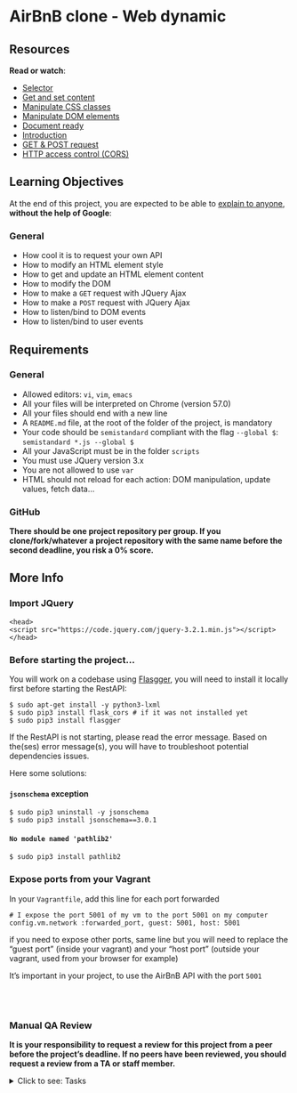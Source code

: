 # AirBnB clone - Web dynamic

<h2>Resources</h2>

<p><strong>Read or watch</strong>:</p>

<ul>
<li><a href="/rltoken/Jmbg6KcxvbKHIa5xsQV46g" title="Selector" target="_blank">Selector</a> </li>
<li><a href="/rltoken/2mRqt8u3Z3y1oKC241-aMg" title="Get and set content" target="_blank">Get and set content</a> </li>
<li><a href="/rltoken/ME0IoUyUCIIHBBVF-DIx7w" title="Manipulate CSS classes" target="_blank">Manipulate CSS classes</a> </li>
<li><a href="/rltoken/PMB_KGhPNGBGK0Jy-IFR0w" title="Manipulate DOM elements" target="_blank">Manipulate DOM elements</a> </li>
<li><a href="/rltoken/lHvOay7jV5SY4zXx0NrTNA" title="Document ready" target="_blank">Document ready</a> </li>
<li><a href="/rltoken/di4Rszp8KfAOVmcUeAPtMA" title="Introduction" target="_blank">Introduction</a> </li>
<li><a href="/rltoken/ezQpW3sxDwFFOfUNTXuaaw" title="GET &amp; POST request" target="_blank">GET &amp; POST request</a> </li>
<li><a href="/rltoken/3c_POD0uqzfYwzSODdURww" title="HTTP access control (CORS)" target="_blank">HTTP access control (CORS)</a> </li>
</ul>

<h2>Learning Objectives</h2>

<p>At the end of this project, you are expected to be able to <a href="/rltoken/x4ZVwAvxdN7f6ZwP4hPoRQ" title="explain to anyone" target="_blank">explain to anyone</a>, <strong>without the help of Google</strong>:</p>

<h3>General</h3>

<ul>
<li>How cool it is to request your own API</li>
<li>How to modify an HTML element style</li>
<li>How to get and update an HTML element content</li>
<li>How to modify the DOM</li>
<li>How to make a <code>GET</code> request with JQuery Ajax</li>
<li>How to make a <code>POST</code> request with JQuery Ajax</li>
<li>How to listen/bind to DOM events</li>
<li>How to listen/bind to user events</li>
</ul>

<h2>Requirements</h2>

<h3>General</h3>

<ul>
<li>Allowed editors: <code>vi</code>, <code>vim</code>, <code>emacs</code></li>
<li>All your files will be interpreted on Chrome (version 57.0)</li>
<li>All your files should end with a new line</li>
<li>A <code>README.md</code> file, at the root of the folder of the project, is mandatory</li>
<li>Your code should be <code>semistandard</code> compliant with the flag <code>--global $</code>: <code>semistandard *.js --global $</code></li>
<li>All your JavaScript must be in the folder <code>scripts</code></li>
<li>You must use JQuery version 3.x</li>
<li>You are not allowed to use <code>var</code></li>
<li>HTML should not reload for each action: DOM manipulation, update values, fetch data&hellip;</li>
</ul>

<h3>GitHub</h3>

<p><strong>There should be one project repository per group. If you clone/fork/whatever a project repository with the same name before the second deadline, you risk a 0% score.</strong></p>

<h2>More Info</h2>

<h3>Import JQuery</h3>

<pre><code>&lt;head&gt;
&lt;script src=&quot;https://code.jquery.com/jquery-3.2.1.min.js&quot;&gt;&lt;/script&gt;
&lt;/head&gt;
</code></pre>

<h3>Before starting the project&hellip;</h3>

<p>You will work on a codebase using <a href="/rltoken/TC9ahZWJWQmSl3XVRKsEZg" title="Flasgger" target="_blank">Flasgger</a>, you will need to install it locally first before starting the RestAPI:</p>

<pre><code>$ sudo apt-get install -y python3-lxml
$ sudo pip3 install flask_cors # if it was not installed yet
$ sudo pip3 install flasgger
</code></pre>

<p>If the RestAPI is not starting, please read the error message.
Based on the(ses) error message(s), you will have to troubleshoot potential dependencies issues. </p>

<p>Here some solutions:</p>

<h4><code>jsonschema</code> exception</h4>

<pre><code>$ sudo pip3 uninstall -y jsonschema
$ sudo pip3 install jsonschema==3.0.1
</code></pre>

<h4><code>No module named &#39;pathlib2&#39;</code></h4>

<pre><code>$ sudo pip3 install pathlib2
</code></pre>

<h3>Expose ports from your Vagrant</h3>

<p>In your <code>Vagrantfile</code>, add this line for each port forwarded</p>

<pre><code># I expose the port 5001 of my vm to the port 5001 on my computer
config.vm.network :forwarded_port, guest: 5001, host: 5001
</code></pre>

<p>if you need to expose other ports, same line but you will need to replace the &ldquo;guest port&rdquo; (inside your vagrant) and your &ldquo;host port&rdquo; (outside your vagrant, used from your browser for example)</p>

<p>It&rsquo;s important in your project, to use the AirBnB API with the port <code>5001</code></p>

<p><br />
<br />
<img src="https://s3.eu-west-3.amazonaws.com/hbtn.intranet.project.files/concepts/74/hbnb_step5.png" alt="" loading='lazy' style="" /></p>

<h3>Manual QA Review</h3>

<p><strong>It is your responsibility to request a review for this project from a peer before the project&rsquo;s deadline. If no peers have been reviewed, you should request a review from a TA or staff member.</strong></p>


<details>
<summary>Click to see: Tasks</summary>

<h3 class="panel-title">
0. Last clone!
</h3>

A new codebase again? Yes!</p>

<p>For this project you will fork this <a href="/rltoken/Ht4-G-5nt-6oHdOL2_zkpA" title="codebase" target="_blank">codebase</a>:</p>

<ul>
<li>Update the repository name to <code>AirBnB_clone_v4</code></li>
<li>Update the <code>README.md</code>:

<ul>
<li>Add yourself as an author of the project</li>
<li>Add new information about your new contribution</li>
<li>Make it better!</li>
</ul></li>
<li>If you&rsquo;re the owner of this codebase, create a new repository called <code>AirBnB_clone_v4</code> and copy over all files from <code>AirBnB_clone_v3</code> </li>
<li>If you didn&rsquo;t install Flasgger from the previous project, it&rsquo;s time! <code>sudo pip3 install flasgger</code></li>
</ul>

</div>

<div class="list-group">
<!-- Task URLs -->

<!-- Technical information -->
<div class="list-group-item">
<p><strong>Repo:</strong></p>
<ul>
<li>GitHub repository: <code>holbertonschool-AirBnB_clone_v4</code></li>
</ul>
</div>

<h3 class="panel-title">
1. Cash only
</h3>

Write a script that starts a Flask web application:</p>

<ul>
<li>Based on <code>web_flask</code>, copy: <code>web_flask/static</code>, <code>web_flask/templates/100-hbnb.html</code>, <code>web_flask/__init__.py</code> and <code>web_flask/100-hbnb.py</code> into the <code>web_dynamic</code> folder</li>
<li>Rename <code>100-hbnb.py</code> to <code>0-hbnb.py</code></li>
<li>Rename <code>100-hbnb.html</code> to <code>0-hbnb.html</code></li>
<li>Update <code>0-hbnb.py</code> to replace the existing route to <code>/0-hbnb/</code></li>
</ul>

<p><strong>If <code>100-hbnb.html</code> is not present, use <code>8-hbnb.html</code> instead</strong></p>

<pre><code>guillaume@ubuntu:~/AirBnB_v4$ HBNB_MYSQL_USER=hbnb_dev HBNB_MYSQL_PWD=hbnb_dev_pwd HBNB_MYSQL_HOST=localhost HBNB_MYSQL_DB=hbnb_dev_db HBNB_TYPE_STORAGE=db python3 -m web_dynamic.0-hbnb
* Running on http://0.0.0.0:5000/ (Press CTRL+C to quit)
....
</code></pre>

<p>One problem now is the asset caching done by Flask.</p>

<p>To avoid that, you will add a query string to each asset:</p>

<p>In <code>0-hbnb.py</code>, add a variable <code>cache_id</code> to the <code>render_template</code>. The value of this variable must be an UUID (<code>uuid.uuid4()</code>)</p>

<p>In <code>0-hbnb.html</code>, add this variable <code>cache_id</code> as query string to each <code>&lt;link&gt;</code> tag URL</p>

<pre><code>guillaume@ubuntu:~/AirBnB_v4$ curl -s -XGET http://0.0.0.0:5000/0-hbnb/ | head -6
&lt;!DOCTYPE HTML&gt;
&lt;html lang=&quot;en&quot;&gt;
&lt;head&gt;
&lt;meta charset=&quot;UTF-8&quot; /&gt;
&lt;link rel=&quot;stylesheet&quot; type=&quot;text/css&quot; href=&quot;../static/styles/4-common.css?e211c9eb-7d17-4f12-85eb-4d50fa50cb1d&quot; /&gt;
&lt;link rel=&quot;stylesheet&quot; type=&quot;text/css&quot; href=&quot;../static/styles/3-header.css?e211c9eb-7d17-4f12-85eb-4d50fa50cb1d&quot; /&gt;
guillaume@ubuntu:~/AirBnB_v4$ curl -s -XGET http://0.0.0.0:5000/0-hbnb/ | head -6
&lt;!DOCTYPE HTML&gt;
&lt;html lang=&quot;en&quot;&gt;
&lt;head&gt;
&lt;meta charset=&quot;UTF-8&quot; /&gt;
&lt;link rel=&quot;stylesheet&quot; type=&quot;text/css&quot; href=&quot;../static/styles/4-common.css?f834413e-0aa9-4767-b64a-c92db9cb1f82&quot; /&gt;
&lt;link rel=&quot;stylesheet&quot; type=&quot;text/css&quot; href=&quot;../static/styles/3-header.css?f834413e-0aa9-4767-b64a-c92db9cb1f82&quot; /&gt;
guillaume@ubuntu:~/AirBnB_v4$
</code></pre>

</div>

<div class="list-group">
<!-- Task URLs -->

<!-- Technical information -->
<div class="list-group-item">
<p><strong>Repo:</strong></p>
<ul>
<li>GitHub repository: <code>holbertonschool-AirBnB_clone_v4</code></li>
<li>Directory: <code>web_dynamic</code></li>
<li>File: <code>0-hbnb.py, templates/0-hbnb.html</code></li>
</ul>
</div>

<h3 class="panel-title">
2. Select some Amenities to be comfortable!
</h3>

For the moment the filters section is static, let&rsquo;s make it dynamic!</p>

<p>Replace the route <code>0-hbnb</code> with <code>1-hbnb</code> in the file <code>1-hbnb.py</code> (based on <code>0-hbnb.py</code>)</p>

<p>Create a new template <code>1-hbnb.html</code> (based on <code>0-hbnb.html</code>) and update it:</p>

<ul>
<li>Import JQuery in the <code>&lt;head&gt;</code> tag</li>
<li>Import the JavaScript <code>static/scripts/1-hbnb.js</code> in the <code>&lt;head&gt;</code> tag

<ul>
<li>In 1-hbnb.html and the following HTML files, add this variable cache_id as query string to the above <code>&lt;script&gt;</code> tag</li>
</ul></li>
<li>Add a <code>&lt;input type=&quot;checkbox&quot;&gt;</code> tag to the <code>li</code> tag of each amenity </li>
<li>The new checkbox must be at 10px on the left of the Amenity name</li>
<li>Add to the <code>input</code> tags of each amenity (<code>&lt;li&gt;</code> tag) the attribute <code>data-id=&quot;:amenity_id&quot;</code> =&gt; this will allow us to retrieve the Amenity ID from the DOM</li>
<li>Add to the <code>input</code> tags of each amenity (<code>&lt;li&gt;</code> tag) the attribute <code>data-name=&quot;:amenity_name&quot;</code> =&gt; this will allow us to retrieve the Amenity name from the DOM</li>
</ul>

<p>Write a JavaScript script (<code>static/scripts/1-hbnb.js</code>):</p>

<ul>
<li>Your script must be executed only when DOM is loaded</li>
<li>You must use JQuery</li>
<li>Listen for changes on each <code>input</code> checkbox tag:

<ul>
<li>if the checkbox is checked, you must store the Amenity ID in a variable (dictionary or list)</li>
<li>if the checkbox is unchecked, you must remove the Amenity ID from the variable </li>
<li>update the <code>h4</code> tag inside the <code>div</code> Amenities with the list of Amenities checked </li>
</ul></li>
</ul>

<p>As example:</p>

<p><img src="https://s3.eu-west-3.amazonaws.com/hbtn.intranet/uploads/medias/2020/9/8e3c27078d62806b8ad1c1a682fbb3a48636ab89.jpg?X-Amz-Algorithm=AWS4-HMAC-SHA256&X-Amz-Credential=AKIA4MYA5JM5DUTZGMZG%2F20240205%2Feu-west-3%2Fs3%2Faws4_request&X-Amz-Date=20240205T082343Z&X-Amz-Expires=86400&X-Amz-SignedHeaders=host&X-Amz-Signature=199a5a7fe0f0602a3934992aa8888710905433abb88a8e2c4db315fec5522781" alt="" loading='lazy' style="" />
<img src="https://s3.eu-west-3.amazonaws.com/hbtn.intranet/uploads/medias/2020/9/4e5cecdd82a70f07cd283ef8e242ad325c95b564.jpg?X-Amz-Algorithm=AWS4-HMAC-SHA256&X-Amz-Credential=AKIA4MYA5JM5DUTZGMZG%2F20240205%2Feu-west-3%2Fs3%2Faws4_request&X-Amz-Date=20240205T082343Z&X-Amz-Expires=86400&X-Amz-SignedHeaders=host&X-Amz-Signature=e31d6e5d4f1579454bf9bdfa02a1f46101f610ea270e416080d9847b67bfb325" alt="" loading='lazy' style="" />
<img src="https://s3.eu-west-3.amazonaws.com/hbtn.intranet/uploads/medias/2020/9/fb54e3081e229654db6e71ba919db753a791dcc3.jpg?X-Amz-Algorithm=AWS4-HMAC-SHA256&X-Amz-Credential=AKIA4MYA5JM5DUTZGMZG%2F20240205%2Feu-west-3%2Fs3%2Faws4_request&X-Amz-Date=20240205T082343Z&X-Amz-Expires=86400&X-Amz-SignedHeaders=host&X-Amz-Signature=3d2de76497094c4a79b26d6a42817a3fb9123384044e8f5503a598070a0b1d87" alt="" loading='lazy' style="" /></p>

</div>

<div class="list-group">
<!-- Task URLs -->

<!-- Technical information -->
<div class="list-group-item">
<p><strong>Repo:</strong></p>
<ul>
<li>GitHub repository: <code>holbertonschool-AirBnB_clone_v4</code></li>
<li>Directory: <code>web_dynamic</code></li>
<li>File: <code>1-hbnb.py, templates/1-hbnb.html, static/scripts/1-hbnb.js</code></li>
</ul>
</div>

<h3 class="panel-title">
3. API status
</h3>

Before requesting the HBNB API, it&rsquo;s better to know the status of this one.</p>

<p>Update the API entry point (<code>api/v1/app.py</code>) by replacing the current CORS <code>CORS(app, origins=&quot;0.0.0.0&quot;)</code> by <code>CORS(app, resources={r&quot;/api/v1/*&quot;: {&quot;origins&quot;: &quot;*&quot;}})</code>.</p>

<p>Change the route <code>1-hbnb</code> to <code>2-hbnb</code> in the file <code>2-hbnb.py</code> (based on <code>1-hbnb.py</code>)</p>

<p>Create a new template <code>2-hbnb.html</code> (based on <code>1-hbnb.html</code>) and update it:</p>

<ul>
<li>Import the JavaScript <code>static/scripts/2-hbnb.js</code> in the <code>&lt;head&gt;</code> tag (instead of <code>1-hbnb.js</code>)</li>
<li>Add a new <code>div</code> element in the <code>header</code> tag:

<ul>
<li>Attribute ID should be <code>api_status</code></li>
<li>Align to the right</li>
<li>Circle of 40px diameter</li>
<li>Center vertically</li>
<li>At 30px of the right border</li>
<li>Background color #cccccc</li>
</ul></li>
<li>Also add a class <code>available</code> for this new element in <code>web_dynamic/static/styles/3-header.css</code>:

<ul>
<li>Background color #ff545f</li>
</ul></li>
</ul>

<p>Write a JavaScript script (<code>static/scripts/2-hbnb.js</code>): </p>

<ul>
<li>Based on <code>1-hbnb.js</code></li>
<li>Request <code>http://0.0.0.0:5001/api/v1/status/</code>:

<ul>
<li>If in the status is &ldquo;OK&rdquo;, add the class <code>available</code> to the <code>div#api_status</code> </li>
<li>Otherwise, remove the class <code>available</code> to the <code>div#api_status</code> </li>
</ul></li>
</ul>

<p>To start the API in the port 5001:</p>

<pre><code>guillaume@ubuntu:~/AirBnB_v4$ HBNB_MYSQL_USER=hbnb_dev HBNB_MYSQL_PWD=hbnb_dev_pwd HBNB_MYSQL_HOST=localhost HBNB_MYSQL_DB=hbnb_dev_db HBNB_TYPE_STORAGE=db HBNB_API_PORT=5001 python3 -m api.v1.app
...
</code></pre>

<p>For example:</p>

<p><img src="https://s3.eu-west-3.amazonaws.com/hbtn.intranet/uploads/medias/2020/9/b68cd1e385963da099899f51ee5f3a6bbf0adcb3.jpg?X-Amz-Algorithm=AWS4-HMAC-SHA256&X-Amz-Credential=AKIA4MYA5JM5DUTZGMZG%2F20240205%2Feu-west-3%2Fs3%2Faws4_request&X-Amz-Date=20240205T082343Z&X-Amz-Expires=86400&X-Amz-SignedHeaders=host&X-Amz-Signature=2d515c6b6290449d7ce4f80b4c94f82720662e374974d76ab407da4e363a68f0" alt="" loading='lazy' style="" />
<img src="https://s3.eu-west-3.amazonaws.com/hbtn.intranet/uploads/medias/2020/9/62fbb2d674fca4a843458e61cf3b05ee9f68ad04.jpg?X-Amz-Algorithm=AWS4-HMAC-SHA256&X-Amz-Credential=AKIA4MYA5JM5DUTZGMZG%2F20240205%2Feu-west-3%2Fs3%2Faws4_request&X-Amz-Date=20240205T082343Z&X-Amz-Expires=86400&X-Amz-SignedHeaders=host&X-Amz-Signature=d89494349e4dfa1805ec3bd4ea1336176d318a12a2cf22a5bb47b5e1def90372" alt="" loading='lazy' style="" /></p>

</div>

<div class="list-group">
<!-- Task URLs -->

<!-- Technical information -->
<div class="list-group-item">
<p><strong>Repo:</strong></p>
<ul>
<li>GitHub repository: <code>holbertonschool-AirBnB_clone_v4</code></li>
<li>File: <code>api/v1/app.py, web_dynamic/2-hbnb.py, web_dynamic/templates/2-hbnb.html, web_dynamic/static/styles/3-header.css, web_dynamic/static/scripts/2-hbnb.js</code></li>
</ul>
</div>

<h3 class="panel-title">
4. Fetch places
</h3>

Replace the route <code>2-hbnb</code> with <code>3-hbnb</code> in the file <code>3-hbnb.py</code> (based on <code>2-hbnb.py</code>)</p>

<p>Create a new template <code>3-hbnb.html</code> (based on <code>2-hbnb.html</code>) and update it:</p>

<ul>
<li>Import the JavaScript <code>static/scripts/3-hbnb.js</code> in the <code>&lt;head&gt;</code> tag (instead of <code>2-hbnb.js</code>)</li>
<li>Remove the entire Jinja section of displaying all places (all <code>article</code> tags)</li>
</ul>

<p>Write a JavaScript script (<code>static/scripts/3-hbnb.js</code>): </p>

<ul>
<li>Based on <code>2-hbnb.js</code></li>
<li>Request <code>http://0.0.0.0:5001/api/v1/places_search/</code>:

<ul>
<li>Description of this endpoint <a href="/rltoken/Hqcvw8-0ACXdo8oAFmRGug" title="here" target="_blank">here</a>. <strong>If this endpoint is not available, you will have to add it to the API</strong> (you can work all together for creating this endpoint)</li>
<li>Send a <code>POST</code> request with <code>Content-Type: application/json</code> and an empty dictionary in the body - cURL version: <code>curl &quot;http://0.0.0.0:5001/api/v1/places_search&quot; -XPOST -H &quot;Content-Type: application/json&quot; -d &#39;{}&#39;</code></li>
<li>Loop into the result of the request and create an <code>article</code> tag representing a <code>Place</code> in the <code>section.places</code>. (you can remove the Owner tag in the place description)</li>
</ul></li>
</ul>

<p>The final result must be the same as previously, but now, places are loaded from the front-end, not from the back-end!</p>

</div>

<div class="list-group">
<!-- Task URLs -->

<!-- Technical information -->
<div class="list-group-item">
<p><strong>Repo:</strong></p>
<ul>
<li>GitHub repository: <code>holbertonschool-AirBnB_clone_v4</code></li>
<li>File: <code>web_dynamic/3-hbnb.py, web_dynamic/templates/3-hbnb.html, web_dynamic/static/scripts/3-hbnb.js</code></li>
</ul>
</div>

<h3 class="panel-title">
5. Filter places by Amenity
</h3>

Replace the route <code>3-hbnb</code> with <code>4-hbnb</code> in the file <code>4-hbnb.py</code> (based on <code>3-hbnb.py</code>)</p>

<p>Create a new template <code>4-hbnb.html</code> (based on <code>3-hbnb.html</code>) and update it:</p>

<ul>
<li>Import the JavaScript <code>static/scripts/4-hbnb.js</code> in the <code>&lt;head&gt;</code> tag (instead of <code>3-hbnb.js</code>)</li>
</ul>

<p>Write a JavaScript script (<code>static/scripts/4-hbnb.js</code>): </p>

<ul>
<li>Based on <code>3-hbnb.js</code></li>
<li>When the <code>button</code> tag is clicked, a new POST request to <code>places_search</code> should be made with the list of Amenities checked</li>
</ul>

<p>Now you have the first filter implemented, enjoy!</p>

</div>

<div class="list-group">
<!-- Task URLs -->

<!-- Technical information -->
<div class="list-group-item">
<p><strong>Repo:</strong></p>
<ul>
<li>GitHub repository: <code>holbertonschool-AirBnB_clone_v4</code></li>
<li>File: <code>web_dynamic/4-hbnb.py, web_dynamic/templates/4-hbnb.html, web_dynamic/static/scripts/4-hbnb.js</code></li>
</ul>
</div>

</details>

